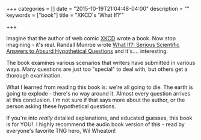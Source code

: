 +++
categories = []
date = "2015-10-19T21:04:48-04:00"
description = ""
keywords = ["book"]
title = "XKCD's 'What If?'"

+++

Imagine that the author of web comic [XKCD](http://xkcd.com/) wrote a book. Now stop imagining - it's real. Randall Munroe wrote [What If?: Serious Scientific Answers to Absurd Hypothetical Questions](http://www.amazon.com/What-If-Scientific-Hypothetical-Questions/dp/0544272994) and it's.... interesting.

The book examines various scenarios that writers have submitted in various ways. Many questions are just too "special" to deal with, but others get a thorough examination.

What I learned from reading this book is: we're all going to die. The earth is going to explode - there's no way around it. Almost every question arrives at this conclusion. I'm not sure if that says more about the author, or the person asking these hypothetical questions. 

If you're into _really_ detailed explanations, and educated guesses, this book is for YOU!. I highly recommend the audio book version of this - read by everyone's favorite TNG hero, Wil Wheaton!
